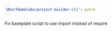 ```yaml
---
'@halfdomelabs/project-builder-cli': patch
---
```


Fix baseplate script to use import instead of require
